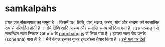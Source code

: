 # samkalpahs
#यह एक संकल्पपाठ का नमूना है । 
जिसमें पक्ष, तिथि, वार, नक्षत्र, करण, योग और चन्द्रमा की स्वचालित रूप से परिवर्तित होती है । 
नीचे तिथि आदि आरम्भ और समाप्ति समय भी दिया गया है । 
इस पञ्चाङ्ग से सम्बन्धित सारा स्क्रिप्ट Github के <a href="https://github.com/schenna/panchangJS">panchang.js</a> से लिया गया है । 
इसका सारा श्रेय  उनके (schenna) पास ही है । मैनें केवल इसका यूजर इण्टरफेस तैयार किया है ।
<a href="https://arshavak.github.io/samkalpah/">इसे यहां पर देखें</a>
